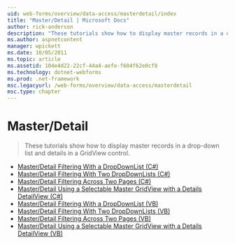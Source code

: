```yaml
---
uid: web-forms/overview/data-access/masterdetail/index
title: "Master/Detail | Microsoft Docs"
author: rick-anderson
description: "These tutorials show how to display master records in a drop-down list and details in a GridView control."
ms.author: aspnetcontent
manager: wpickett
ms.date: 10/05/2011
ms.topic: article
ms.assetid: 104e4d22-22cf-44a4-aefe-f604f62e0cf8
ms.technology: dotnet-webforms
ms.prod: .net-framework
msc.legacyurl: /web-forms/overview/data-access/masterdetail
msc.type: chapter
---
```

Master/Detail
====================
> These tutorials show how to display master records in a drop-down list and details in a GridView control.


- [Master/Detail Filtering With a DropDownList (C#)](master-detail-filtering-with-a-dropdownlist-cs.md)
- [Master/Detail Filtering With Two DropDownLists (C#)](master-detail-filtering-with-two-dropdownlists-cs.md)
- [Master/Detail Filtering Across Two Pages (C#)](master-detail-filtering-across-two-pages-cs.md)
- [Master/Detail Using a Selectable Master GridView with a Details DetailView (C#)](master-detail-using-a-selectable-master-gridview-with-a-details-detailview-cs.md)
- [Master/Detail Filtering With a DropDownList (VB)](master-detail-filtering-with-a-dropdownlist-vb.md)
- [Master/Detail Filtering With Two DropDownLists (VB)](master-detail-filtering-with-two-dropdownlists-vb.md)
- [Master/Detail Filtering Across Two Pages (VB)](master-detail-filtering-across-two-pages-vb.md)
- [Master/Detail Using a Selectable Master GridView with a Details DetailView (VB)](master-detail-using-a-selectable-master-gridview-with-a-details-detailview-vb.md)
